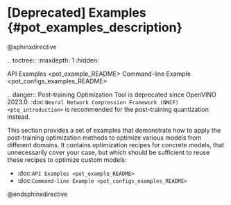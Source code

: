# [Deprecated] Examples {#pot_examples_description}

@sphinxdirective

.. toctree::
   :maxdepth: 1
   :hidden:

   API Examples <pot_example_README>
   Command-line Example <pot_configs_examples_README>

.. danger:: Post-training Optimization Tool is deprecated since OpenVINO 2023.0. :doc:`Neural Network Compression Framework (NNCF) <ptq_introduction>` is recommended for the post-training quantization instead.

This section provides a set of examples that demonstrate how to apply the post-training optimization methods to optimize various models from different domains. It contains optimization recipes for concrete models, that unnecessarily cover your case, but which should be sufficient to reuse these recipes to optimize custom models:

- :doc:`API Examples <pot_example_README>`
- :doc:`Command-line Example <pot_configs_examples_README>`

@endsphinxdirective
